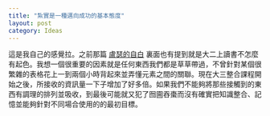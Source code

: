```yaml
---
title: "紮實是一種邁向成功的基本態度"
layout: post
category: Ideas
---
```


這是我自己的感覺拉。之前那篇 [盧瑟的自白](https://yfwu.dev/ideas/2012/07/02/introduction-to-loser.html) 裏面也有提到就是大二上讀書不怎麼有起色。我想一個很重要的因素就是任何東西我們都是草草帶過，不曾針對某個很繁雜的表格花上一到兩個小時背起來並弄懂元素之間的關聯。現在大三整合課程開始之後，所接收的資訊量一下子增加了好多倍。如果我們不能夠將那些接觸到的東西有調理的排列並吸收，到最後可能就又犯了囫圇吞棗而沒有確實把知識整合、記憶並能夠針對不同場合使用的的最初目標。